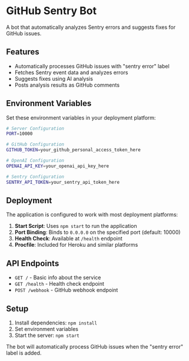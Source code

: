 # GitHub Sentry Bot

A bot that automatically analyzes Sentry errors and suggests fixes for GitHub issues.

## Features

- Automatically processes GitHub issues with "sentry error" label
- Fetches Sentry event data and analyzes errors
- Suggests fixes using AI analysis
- Posts analysis results as GitHub comments

## Environment Variables

Set these environment variables in your deployment platform:

```bash
# Server Configuration
PORT=10000

# GitHub Configuration
GITHUB_TOKEN=your_github_personal_access_token_here

# OpenAI Configuration
OPENAI_API_KEY=your_openai_api_key_here

# Sentry Configuration
SENTRY_API_TOKEN=your_sentry_api_token_here
```

## Deployment

The application is configured to work with most deployment platforms:

1. **Start Script**: Uses `npm start` to run the application
2. **Port Binding**: Binds to `0.0.0.0` on the specified port (default: 10000)
3. **Health Check**: Available at `/health` endpoint
4. **Procfile**: Included for Heroku and similar platforms

## API Endpoints

- `GET /` - Basic info about the service
- `GET /health` - Health check endpoint
- `POST /webhook` - GitHub webhook endpoint

## Setup

1. Install dependencies: `npm install`
2. Set environment variables
3. Start the server: `npm start`

The bot will automatically process GitHub issues when the "sentry error" label is added. 